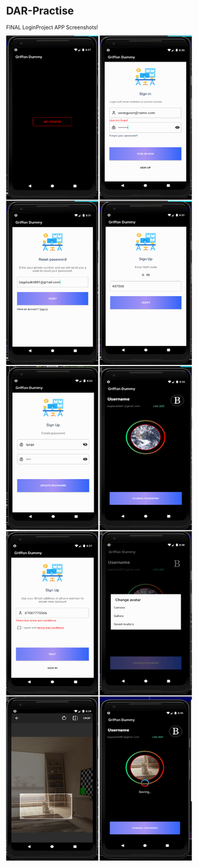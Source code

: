 # DAR-Practise
FINAL LoginProject APP Screenshots!

<img src="./start.png" alt="drawing" width="250" height="444"/>
<img src="./loginvalid.png" alt="drawing" width="250" height="444"/>
<img src="./reset.png" alt="drawing" width="250" height="444"/>
<img src="./verif.png" alt="drawing" width="250" height="444"/>
<img src="./newpwd.png" alt="drawing" width="250" height="444"/>
<img src="./profile.png" alt="drawing" width="250" height="444"/>
<img src="./reg.png" alt="drawing" width="250" height="444"/>
<img src="./avaupload.png" alt="drawing" width="250" height="444"/>
<img src="./avacrop.png" alt="drawing" width="250" height="444"/>
<img src="./avasave.png" alt="drawing" width="250" height="444"/>
